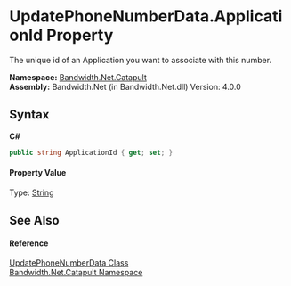 ﻿# UpdatePhoneNumberData.ApplicationId Property 
 

The unique id of an Application you want to associate with this number.

**Namespace:**&nbsp;<a href ="N_Bandwidth_Net_Catapult.md">Bandwidth.Net.Catapult</a><br />**Assembly:**&nbsp;Bandwidth.Net (in Bandwidth.Net.dll) Version: 4.0.0

## Syntax

**C#**<br />
``` C#
public string ApplicationId { get; set; }
```


#### Property Value
Type: <a href="http://msdn2.microsoft.com/en-us/library/s1wwdcbf" target="_blank">String</a>

## See Also


#### Reference
<a href ="T_Bandwidth_Net_Catapult_UpdatePhoneNumberData.md">UpdatePhoneNumberData Class</a><br /><a href ="N_Bandwidth_Net_Catapult.md">Bandwidth.Net.Catapult Namespace</a><br />